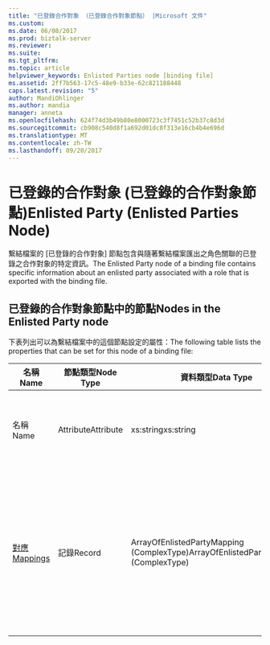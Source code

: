 ```yaml
---
title: "已登錄合作對象 （已登錄合作對象節點） |Microsoft 文件"
ms.custom: 
ms.date: 06/08/2017
ms.prod: biztalk-server
ms.reviewer: 
ms.suite: 
ms.tgt_pltfrm: 
ms.topic: article
helpviewer_keywords: Enlisted Parties node [binding file]
ms.assetid: 2ff7b563-17c5-48e9-b33e-62c821188448
caps.latest.revision: "5"
author: MandiOhlinger
ms.author: mandia
manager: anneta
ms.openlocfilehash: 624f74d3b49b80e8000723c3f7451c52b37c8d3d
ms.sourcegitcommit: cb908c540d8f1a692d01dc8f313e16cb4b4e696d
ms.translationtype: MT
ms.contentlocale: zh-TW
ms.lasthandoff: 09/20/2017
---
```

# <a name="enlisted-party-enlisted-parties-node"></a><span data-ttu-id="1dd34-102">已登錄的合作對象 (已登錄的合作對象節點)</span><span class="sxs-lookup"><span data-stu-id="1dd34-102">Enlisted Party (Enlisted Parties Node)</span></span>
<span data-ttu-id="1dd34-103">繫結檔案的 [已登錄的合作對象] 節點包含與隨著繫結檔案匯出之角色關聯的已登錄之合作對象的特定資訊。</span><span class="sxs-lookup"><span data-stu-id="1dd34-103">The Enlisted Party node of a binding file contains specific information about an enlisted party associated with a role that is exported with the binding file.</span></span>  
  
## <a name="nodes-in-the-enlisted-party-node"></a><span data-ttu-id="1dd34-104">已登錄的合作對象節點中的節點</span><span class="sxs-lookup"><span data-stu-id="1dd34-104">Nodes in the Enlisted Party node</span></span>  
 <span data-ttu-id="1dd34-105">下表列出可以為繫結檔案中的這個節點設定的屬性：</span><span class="sxs-lookup"><span data-stu-id="1dd34-105">The following table lists the properties that can be set for this node of a binding file:</span></span>  
  
|<span data-ttu-id="1dd34-106">**名稱**</span><span class="sxs-lookup"><span data-stu-id="1dd34-106">**Name**</span></span>|<span data-ttu-id="1dd34-107">**節點類型**</span><span class="sxs-lookup"><span data-stu-id="1dd34-107">**Node Type**</span></span>|<span data-ttu-id="1dd34-108">**資料類型**</span><span class="sxs-lookup"><span data-stu-id="1dd34-108">**Data Type**</span></span>|<span data-ttu-id="1dd34-109">**說明**</span><span class="sxs-lookup"><span data-stu-id="1dd34-109">**Description**</span></span>|<span data-ttu-id="1dd34-110">**限制**</span><span class="sxs-lookup"><span data-stu-id="1dd34-110">**Restrictions**</span></span>|<span data-ttu-id="1dd34-111">**註解**</span><span class="sxs-lookup"><span data-stu-id="1dd34-111">**Comments**</span></span>|  
|--------------|-------------------|-------------------|---------------------|----------------------|------------------|  
|<span data-ttu-id="1dd34-112">名稱</span><span class="sxs-lookup"><span data-stu-id="1dd34-112">Name</span></span>|<span data-ttu-id="1dd34-113">Attribute</span><span class="sxs-lookup"><span data-stu-id="1dd34-113">Attribute</span></span>|<span data-ttu-id="1dd34-114">xs:string</span><span class="sxs-lookup"><span data-stu-id="1dd34-114">xs:string</span></span>|<span data-ttu-id="1dd34-115">指定已登錄的合作對象的名稱</span><span class="sxs-lookup"><span data-stu-id="1dd34-115">Specifies the name of the enlisted party</span></span>|<span data-ttu-id="1dd34-116">不需要</span><span class="sxs-lookup"><span data-stu-id="1dd34-116">Not required</span></span>|<span data-ttu-id="1dd34-117">預設值：空白</span><span class="sxs-lookup"><span data-stu-id="1dd34-117">Default value: empty</span></span>|  
|[<span data-ttu-id="1dd34-118">對應</span><span class="sxs-lookup"><span data-stu-id="1dd34-118">Mappings</span></span>](../core/mappings-enlisted-party-node.md)|<span data-ttu-id="1dd34-119">記錄</span><span class="sxs-lookup"><span data-stu-id="1dd34-119">Record</span></span>|<span data-ttu-id="1dd34-120">ArrayOfEnlistedPartyMapping (ComplexType)</span><span class="sxs-lookup"><span data-stu-id="1dd34-120">ArrayOfEnlistedPartyMapping (ComplexType)</span></span>|<span data-ttu-id="1dd34-121">合作對象連接埠與角色連接埠類型作業間之對應的容器節點。</span><span class="sxs-lookup"><span data-stu-id="1dd34-121">Container node for the mappings between party ports and role port type operations.</span></span>|<span data-ttu-id="1dd34-122">不需要</span><span class="sxs-lookup"><span data-stu-id="1dd34-122">Not required</span></span>|<span data-ttu-id="1dd34-123">預設值：無</span><span class="sxs-lookup"><span data-stu-id="1dd34-123">Default value: none</span></span>|